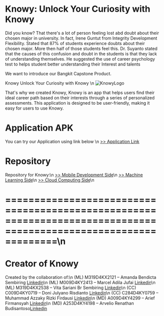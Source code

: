 # Knowy: Unlock Your Curiosity with Knowy

Did you know? That there's a lot of person feeling lost abd doubt about their chosen major in university. In fact, Irene Guntut from Integrity Development Flexibility. Stated that 87% of students experience doubts about their chosen major. More then half of those students feel this. Dr. Suyanto stated that the causes of this confusion and doubt in the students is that they lack of understanding themselves. He suggested the use of career psychology test to helps student better understanding their Interest and talents 

We want to introduce our Bangkit Capstone Product.

Knowy Unlock Your Curiosity with Knowy \n
![KnowyLogo](https://github.com/MarcelTRG/Git-Test/blob/master/Asset/Logo%20Knowy.png)

That's why we created Knowy, Knowy is an app that helps users find their ideal career path based on their interests through a series of personalized assessments.
This application is designed to be user-friendly, making it easy for users to use Knowy.

# Application APK
You can try our Application using link below \n
[>> Application Link](https://drive.google.com/drive/folders/1iX5iCcO-ZGvUTxLpqHYhFn1i4EX6wGdX?usp=sharing)

# Repository
Repository for Knowy:\n
[>> Mobile Development Side](https://github.com/Capstone-project-Knowy/Mobile-Development)\n
[>> Machine Learning Side](https://github.com/Capstone-project-Knowy/machine-learn)\n
[>> Cloud Computing Side](https://github.com/Capstone-project-Knowy/new-cloud)\n

# =================================================================================================================\n
# Creator of Knowy
Created by the collaboration of:\n
(ML) M319D4KX2121 – Amanda Bendicta Sembiring [Linkedin](https://www.linkedin.com/in/amanda-bendicta-sembiring)\n
(ML) M009D4KY2413 – Marcel Adila Jufai [Linkedin](https://www.linkedin.com/in/marcel-jufai-256a7b2b5/)\n
(ML) M319D4KX2538 – Vita Sariani Br Sembiring [Linkedin](http://linkedin.com/in/vita-sariani-959207222)\n
(CC) C009D4KY0719 – Doni Julyano Risdianto [Linkedin](https://www.linkedin.com/in/dnjlynrsdnt/)\n
(CC) C284D4KY0759 – Muhammad Azzaky Rizki Firdausi [Linkedin](https://www.linkedin.com/in/azzaky-rizki/)\n
(MD) A009D4KY4299 – Arief Firmansyah [Linkedin](https://www.linkedin.com/in/arief-firmansyah-55084a22b/)\n
(MD) A253D4KY4198 – Arvelio Renathan Budisantoso[Linkedin](https://www.linkedin.com/in/arveliorenathan/)
